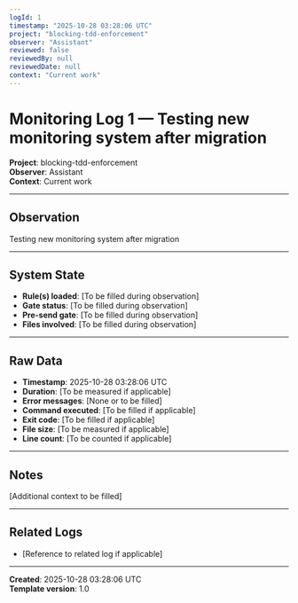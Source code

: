 ```yaml
---
logId: 1
timestamp: "2025-10-28 03:28:06 UTC"
project: "blocking-tdd-enforcement"
observer: "Assistant"
reviewed: false
reviewedBy: null
reviewedDate: null
context: "Current work"
---
```


# Monitoring Log 1 — Testing new monitoring system after migration

**Project**: blocking-tdd-enforcement  
**Observer**: Assistant  
**Context**: Current work

---

## Observation

Testing new monitoring system after migration

<!-- 
Factual description of what happened. Keep objective and minimal interpretation.
Examples:
- Created `project-archive-ready.sh` (255 lines) without test file
- User said "implement X", guidance rules attached instead of implementation rules
- Pre-send gate did not trigger despite TDD rule loaded
-->

---

## System State

- **Rule(s) loaded**: [To be filled during observation]
- **Gate status**: [To be filled during observation]
- **Pre-send gate**: [To be filled during observation]
- **Files involved**: [To be filled during observation]

<!-- 
Capture the state of the system when the observation occurred:
- Which rules were attached/loaded (from intent routing)
- Did any gates trigger? (TDD pre-edit, pre-send, etc.)
- What was the gate response? (blocked, passed, warning)
- List specific files created, edited, or involved
-->

---

## Raw Data

- **Timestamp**: 2025-10-28 03:28:06 UTC
- **Duration**: [To be measured if applicable]
- **Error messages**: [None or to be filled]
- **Command executed**: [To be filled if applicable]
- **Exit code**: [To be filled if applicable]
- **File size**: [To be measured if applicable]
- **Line count**: [To be counted if applicable]

<!-- 
Measurable data points. Include any quantifiable information:
- Exact timestamps (start/end if measurable)
- File sizes, line counts
- Commands that were run (or should have been run)
- Error messages verbatim
- Exit codes, response codes
- Time elapsed between events
-->

---

## Notes

[Additional context to be filled]

<!-- 
Additional context that helps understand the observation, but keep interpretation minimal.
This is raw data collection, not analysis.
Examples:
- "This occurred 5 minutes after TDD gate was deployed"
- "Project context was rules-enforcement-investigation (ironic)"
- "User was working on archival script functionality"
- "Similar pattern observed in log-003 and log-007"
-->

---

## Related Logs

- [Reference to related log if applicable]

<!-- 
Reference other logs that might be related to this observation.
Use log IDs (log-001, log-002, etc.) not finding IDs.
-->

---

**Created**: 2025-10-28 03:28:06 UTC  
**Template version**: 1.0
